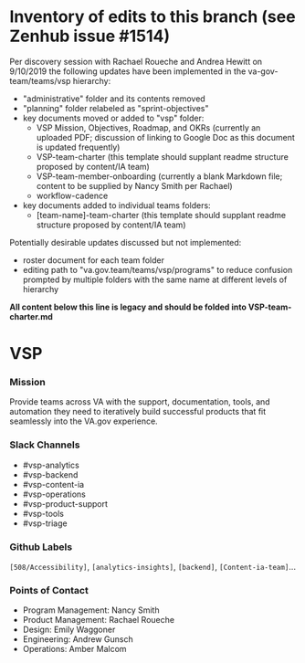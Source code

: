 # Inventory of edits to this branch (see Zenhub issue #1514)

Per discovery session with Rachael Roueche and Andrea Hewitt on 9/10/2019 the following updates have been implemented in the va-gov-team/teams/vsp hierarchy:

* "administrative" folder and its contents removed
* "planning" folder relabeled as "sprint-objectives"
* key documents moved or added to "vsp" folder:
  * VSP Mission, Objectives, Roadmap, and OKRs (currently an uploaded PDF; discussion of linking to Google Doc as this document is updated frequently)
  * VSP-team-charter (this template should supplant readme structure proposed by content/IA team)
  * VSP-team-member-onboarding (currently a blank Markdown file; content to be supplied by Nancy Smith per Rachael)
  * workflow-cadence
* key documents added to individual teams folders:
  * [team-name]-team-charter (this template should supplant readme structure proposed by content/IA team)
  
Potentially desirable updates discussed but not implemented:

* roster document for each team folder
* editing path to "va.gov.team/teams/vsp/programs" to reduce confusion prompted by multiple folders with the same name at different levels of hierarchy
  
**All content below this line is legacy and should be folded into VSP-team-charter.md**



# VSP 

### Mission
Provide teams across VA with the support, documentation, tools, and automation they need to iteratively build successful products that fit seamlessly into the VA.gov experience.


### Slack Channels
- #vsp-analytics
- #vsp-backend
- #vsp-content-ia 
- #vsp-operations
- #vsp-product-support
- #vsp-tools
- #vsp-triage


### Github Labels
`[508/Accessibility]`, `[analytics-insights]`, `[backend]`, `[Content-ia-team]`...

### Points of Contact
- Program Management: Nancy Smith
- Product Management:  Rachael Roueche
- Design: Emily Waggoner
- Engineering: Andrew Gunsch
- Operations:  Amber Malcom
